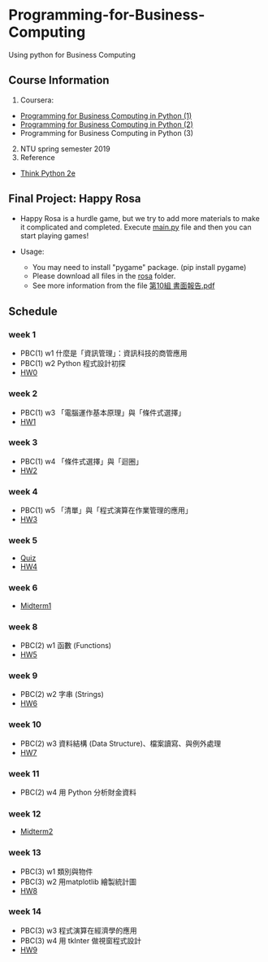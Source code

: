 # Programming-for-Business-Computing
Using python for Business Computing

## Course Information
1. Coursera: 
- [Programming for Business Computing in Python (1)](https://www.coursera.org/learn/pbc1)
- [Programming for Business Computing in Python (2)](https://www.coursera.org/learn/pbc2)
- Programming for Business Computing in Python (3)
2. NTU spring semester 2019
3. Reference
- [Think Python 2e](https://greenteapress.com/wp/think-python-2e/)

## Final Project: Happy Rosa
- Happy Rosa is a hurdle game, but we try to add more materials to make it complicated and completed. Execute [main.py](https://github.com/tzuhsuancheng/Programming-for-Business-Computing/blob/master/final_project/rosa/main.py) file and then you can start playing games!

- Usage:
  - You may need to install "pygame" package. (pip install pygame)
  - Please download all files in the [rosa](https://github.com/tzuhsuancheng/Programming-for-Business-Computing/tree/master/final_project) folder.
  - See more information from the file [第10組 書面報告.pdf](https://github.com/tzuhsuancheng/Programming-for-Business-Computing/blob/master/final_project/%E7%AC%AC10%E7%B5%84%20%E6%9B%B8%E9%9D%A2%E5%A0%B1%E5%91%8A.pdf)

## Schedule
### week 1
- PBC(1) w1 什麼是「資訊管理」：資訊科技的商管應用
- PBC(1) w2 Python 程式設計初探
- [HW0](https://github.com/tzuhsuancheng/Programming-for-Business-Computing/tree/master/hw0)

### week 2
- PBC(1) w3 「電腦運作基本原理」與「條件式選擇」
- [HW1](https://github.com/tzuhsuancheng/Programming-for-Business-Computing/tree/master/hw1)

### week 3
- PBC(1) w4 「條件式選擇」與「迴圈」
- [HW2](https://github.com/tzuhsuancheng/Programming-for-Business-Computing/tree/master/hw2)

### week 4
- PBC(1) w5 「清單」與「程式演算在作業管理的應用」
- [HW3](https://github.com/tzuhsuancheng/Programming-for-Business-Computing/tree/master/hw3)

### week 5 
- [Quiz](https://github.com/tzuhsuancheng/Programming-for-Business-Computing/tree/master/quiz)
- [HW4](https://github.com/tzuhsuancheng/Programming-for-Business-Computing/tree/master/hw4)

### week 6
- [Midterm1](https://github.com/tzuhsuancheng/Programming-for-Business-Computing/tree/master/midterm1)

### week 8
- PBC(2) w1 函數 (Functions)
- [HW5](https://github.com/tzuhsuancheng/Programming-for-Business-Computing/tree/master/hw5)

### week 9
- PBC(2) w2 字串 (Strings)
- [HW6](https://github.com/tzuhsuancheng/Programming-for-Business-Computing/tree/master/hw6)

### week 10
- PBC(2) w3 資料結構 (Data Structure)、檔案讀寫、與例外處理
- [HW7](https://github.com/tzuhsuancheng/Programming-for-Business-Computing/tree/master/hw7)

### week 11
- PBC(2) w4 用 Python 分析財金資料

### week 12
- [Midterm2](https://github.com/tzuhsuancheng/Programming-for-Business-Computing/tree/master/midterm2)

### week 13
- PBC(3) w1 類別與物件
- PBC(3) w2 用matplotlib 繪製統計圖
- [HW8](https://github.com/tzuhsuancheng/Programming-for-Business-Computing/tree/master/hw8)

### week 14
- PBC(3) w3 程式演算在經濟學的應用
- PBC(3) w4 用 tkInter 做視窗程式設計
- [HW9](https://github.com/tzuhsuancheng/Programming-for-Business-Computing/tree/master/hw9)
